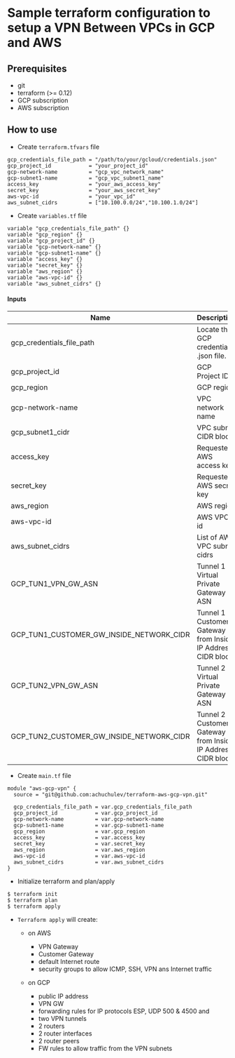 # Sample terraform configuration to setup a VPN Between VPCs in GCP and AWS

## Prerequisites

- git
- terraform (>= 0.12)
- GCP subscription
- AWS subscription

## How to use

- Create `terraform.tfvars` file

```
gcp_credentials_file_path = "/path/to/your/gcloud/credentials.json"
gcp_project_id            = "your_project_id"
gcp-network-name          = "gcp_vpc_network_name"
gcp-subnet1-name          = "gcp_vpc_subnet1_name"
access_key                = "your_aws_access_key"
secret_key                = "your_aws_secret_key"
aws-vpc-id                = "your_vpc_id"
aws_subnet_cidrs          = ["10.100.0.0/24","10.100.1.0/24"]
```

- Create `variables.tf` file

```
variable "gcp_credentials_file_path" {}
variable "gcp_region" {}
variable "gcp_project_id" {}
variable "gcp-network-name" {}
variable "gcp-subnet1-name" {}
variable "access_key" {}
variable "secret_key" {}
variable "aws_region" {}
variable "aws-vpc-id" {}
variable "aws_subnet_cidrs" {}

```

#### Inputs

| Name  |	Description |	Type |  Default |	Required
| ----- | ----------- | ---- |  ------- | --------
| gcp_credentials_file_path | Locate the GCP credentials .json file. | string  | - | yes
| gcp_project_id | GCP Project ID. | string  | - | yes
| gcp_region | GCP region | string  | yes | yes
| gcp-network-name | VPC network name | string  | - | yes
| gcp_subnet1_cidr | VPC subnet CIDR block | string  | yes | yes
| access_key | Requester AWS access key | string | - | yes
| secret_key | Requester AWS secret key | string | - | yes
| aws_region | AWS region | string  | yes | yes
| aws-vpc-id | AWS VPC id | string  | - | yes
| aws_subnet_cidrs | List of AWS VPC subnet cidrs | list | - | yes
| GCP_TUN1_VPN_GW_ASN | Tunnel 1 - Virtual Private Gateway ASN | number  | yes | no
| GCP_TUN1_CUSTOMER_GW_INSIDE_NETWORK_CIDR | Tunnel 1 - Customer Gateway from Inside IP Address CIDR block | number  | yes | no
| GCP_TUN2_VPN_GW_ASN | Tunnel 2 - Virtual Private Gateway ASN | number  | yes | no
| GCP_TUN2_CUSTOMER_GW_INSIDE_NETWORK_CIDR | Tunnel 2 - Customer Gateway from Inside IP Address CIDR block | number  | yes | no

- Create `main.tf` file

```
module "aws-gcp-vpn" {
  source = "git@github.com:achuchulev/terraform-aws-gcp-vpn.git"
  
  gcp_credentials_file_path = var.gcp_credentials_file_path
  gcp_project_id            = var.gcp_project_id
  gcp-network-name          = var.gcp-network-name
  gcp-subnet1-name          = var.gcp-subnet1-name
  gcp_region                = var.gcp_region
  access_key                = var.access_key
  secret_key                = var.secret_key
  aws_region                = var.aws_region
  aws-vpc-id                = var.aws-vpc-id
  aws_subnet_cidrs          = var.aws_subnet_cidrs
}

```

- Initialize terraform and plan/apply

```
$ terraform init
$ terraform plan
$ terraform apply
```

- `Terraform apply` will create:
  - on AWS
    - VPN Gateway 
    - Customer Gateway
    - default Internet route
    - security groups to allow ICMP, SSH, VPN ans Internet traffic
    
  - on GCP 
    - public IP address
    - VPN GW
    - forwarding rules for IP protocols ESP, UDP 500 & 4500 and
    - two VPN tunnels
    - 2 routers
    - 2 router interfaces
    - 2 router peers
    - FW rules to allow traffic from the VPN subnets
   

